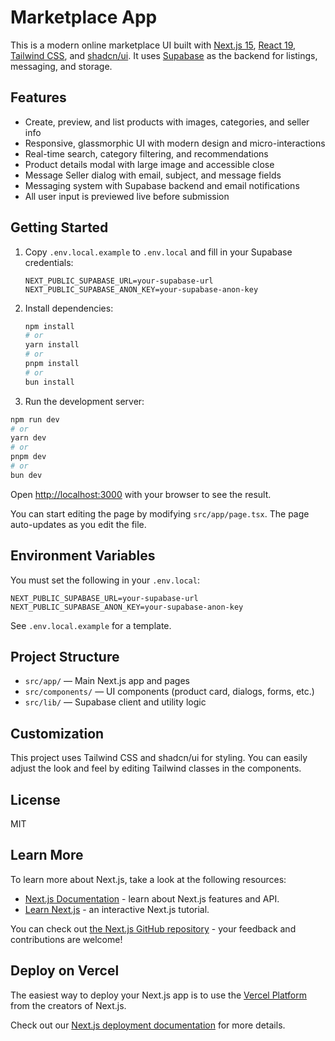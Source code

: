 
# Marketplace App

This is a modern online marketplace UI built with [Next.js 15](https://nextjs.org), [React 19](https://react.dev), [Tailwind CSS](https://tailwindcss.com), and [shadcn/ui](https://ui.shadcn.com/). It uses [Supabase](https://supabase.com) as the backend for listings, messaging, and storage.

## Features

- Create, preview, and list products with images, categories, and seller info
- Responsive, glassmorphic UI with modern design and micro-interactions
- Real-time search, category filtering, and recommendations
- Product details modal with large image and accessible close
- Message Seller dialog with email, subject, and message fields
- Messaging system with Supabase backend and email notifications
- All user input is previewed live before submission

## Getting Started


1. Copy `.env.local.example` to `.env.local` and fill in your Supabase credentials:

   ```env
   NEXT_PUBLIC_SUPABASE_URL=your-supabase-url
   NEXT_PUBLIC_SUPABASE_ANON_KEY=your-supabase-anon-key
   ```

2. Install dependencies:

   ```bash
   npm install
   # or
   yarn install
   # or
   pnpm install
   # or
   bun install
   ```

3. Run the development server:

```bash
npm run dev
# or
yarn dev
# or
pnpm dev
# or
bun dev
```

Open [http://localhost:3000](http://localhost:3000) with your browser to see the result.

You can start editing the page by modifying `src/app/page.tsx`. The page auto-updates as you edit the file.


## Environment Variables

You must set the following in your `.env.local`:

```
NEXT_PUBLIC_SUPABASE_URL=your-supabase-url
NEXT_PUBLIC_SUPABASE_ANON_KEY=your-supabase-anon-key
```

See `.env.local.example` for a template.

## Project Structure

- `src/app/` — Main Next.js app and pages
- `src/components/` — UI components (product card, dialogs, forms, etc.)
- `src/lib/` — Supabase client and utility logic

## Customization

This project uses Tailwind CSS and shadcn/ui for styling. You can easily adjust the look and feel by editing Tailwind classes in the components.

## License

MIT

## Learn More

To learn more about Next.js, take a look at the following resources:

- [Next.js Documentation](https://nextjs.org/docs) - learn about Next.js features and API.
- [Learn Next.js](https://nextjs.org/learn) - an interactive Next.js tutorial.

You can check out [the Next.js GitHub repository](https://github.com/vercel/next.js) - your feedback and contributions are welcome!

## Deploy on Vercel

The easiest way to deploy your Next.js app is to use the [Vercel Platform](https://vercel.com/new?utm_medium=default-template&filter=next.js&utm_source=create-next-app&utm_campaign=create-next-app-readme) from the creators of Next.js.

Check out our [Next.js deployment documentation](https://nextjs.org/docs/app/building-your-application/deploying) for more details.
